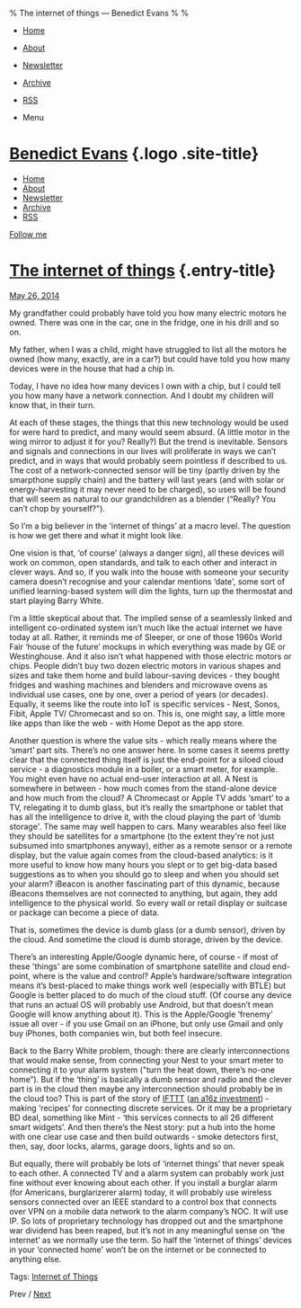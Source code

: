 % The internet of things — Benedict Evans
% 
% 

-   [Home](/)
-   [About](/about/)
-   [Newsletter](/news/)
-   [Archive](/archive/)
-   [RSS](http://ben-evans.com/?format=rss)

-   Menu

[Benedict Evans](/) {.logo .site-title}
===================

-   [Home](/)
-   [About](/about/)
-   [Newsletter](/news/)
-   [Archive](/archive/)
-   [RSS](http://ben-evans.com/?format=rss)

[Follow me](https://twitter.com/benedictevans)

[](https://twitter.com/BenedictEvans)[](http://www.linkedin.com/in/benedictevans)

[The internet of things](/benedictevans/2014/5/26/the-internet-of-things) {.entry-title}
=========================================================================

[May 26, 2014](/benedictevans/2014/5/26/the-internet-of-things "Permalink")

My grandfather could probably have told you how many electric motors he owned. There was one in the car, one in the fridge, one in his drill and so on. 

My father, when I was a child, might have struggled to list all the motors he owned (how many, exactly, are in a car?) but could have told you how many devices were in the house that had a chip in. 

Today, I have no idea how many devices I own with a chip, but I could tell you how many have a network connection. And I doubt my children will know that, in their turn.  

At each of these stages, the things that this new technology would be used for were hard to predict, and many would seem absurd. (A little motor in the wing mirror to adjust it for you? Really?) But the trend is inevitable. Sensors and signals and connections in our lives will proliferate in ways we can’t predict, and in ways that would probably seem pointless if described to us. The cost of a network-connected sensor will be tiny (partly driven by the smarpthone supply chain) and the battery will last years (and with solar or energy-harvesting it may never need to be charged), so uses will be found that will seem as natural to our grandchildren as a blender (“Really? You can’t chop by yourself?").

So I’m a big believer in the ‘internet of things’ at a macro level. The question is how we get there and what it might look like. 

One vision is that, ‘of course’ (always a danger sign), all these devices will work on common, open standards, and talk to each other and interact in clever ways. And so, if you walk into the house with someone your security camera doesn’t recognise and your calendar mentions ‘date', some sort of unified learning-based system will dim the lights, turn up the thermostat and start playing Barry White. 

I’m a little skeptical about that. The implied sense of a seamlessly linked and intelligent co-ordinated system isn’t much like the actual internet we have today at all. Rather, it reminds me of Sleeper, or one of those 1960s World Fair ‘house of the future’ mockups in which everything was made by GE or Westinghouse. And it also isn’t what happened with those electric motors or chips. People didn’t buy two dozen electric motors in various shapes and sizes and take them home and build labour-saving devices - they bought fridges and washing machines and blenders and microwave ovens as individual use cases, one by one, over a period of years (or decades). Equally, it seems like the route into IoT is specific services - Nest, Sonos, Fibit, Apple TV/ Chromecast and so on. This is, one might say, a little more like apps than like the web - with Home Depot as the app store. 

Another question is where the value sits - which really means where the ‘smart’ part sits. There’s no one answer here. In some cases it seems pretty clear that the connected thing itself is just the end-point for a siloed cloud service - a diagnostics module in a boiler, or a smart meter, for example. You might even have no actual end-user interaction at all. A Nest is somewhere in between - how much comes from the stand-alone device and how much from the cloud? A Chromecast or Apple TV adds ‘smart’ to a TV, relegating it to dumb glass, but it’s really the smartphone or tablet that has all the intelligence to drive it, with the cloud playing the part of ‘dumb storage'. The same may well happen to cars. Many wearables also feel like they should be satellites for a smartphone (to the extent they're not just subsumed into smartphones anyway), either as a remote sensor or a remote display, but the value again comes from the cloud-based analytics: is it more useful to know how many hours you slept or to get big-data based suggestions as to when you should go to sleep and when you should set your alarm? iBeacon is another fascinating part of this dynamic, because iBeacons themselves are not connected to anything, but again, they add intelligence to the physical world. So every wall or retail display or suitcase or package can become a piece of data. 

That is, sometimes the device is dumb glass (or a dumb sensor), driven by the cloud. And sometime the cloud is dumb storage, driven by the device. 

There’s an interesting Apple/Google dynamic here, of course - if most of these 'things' are some combination of smartphone satellite and cloud end-point, where is the value and control? Apple’s hardware/software integration means it’s best-placed to make things work well (especially with BTLE) but Google is better placed to do much of the cloud stuff. (Of course any device that runs an actual OS will probably use Android, but that doesn’t mean Google will know anything about it). This is the Apple/Google ‘frenemy’ issue all over - if you use Gmail on an iPhone, but only use Gmail and only buy iPhones, both companies win, but both feel insecure. 

Back to the Barry White problem, though: there are clearly interconnections that would make sense, from connecting your Nest to your smart meter to connecting it to your alarm system ("turn the heat down, there’s no-one home”). But if the ‘thing’ is basically a dumb sensor and radio and the clever part is in the cloud then maybe any interconnection should probably be in the cloud too? This is part of the story of [IFTTT](https://ifttt.com) ([an a16z investment](/about)) - making ‘recipes’ for connecting discrete services. Or it may be a proprietary BD deal, something like Mint - ‘this services connects to all 26 different smart widgets’. And then there’s the Nest story: put a hub into the home with one clear use case and then build outwards - smoke detectors first, then, say, door locks, alarms, garage doors, lights and so on. 

But equally, there will probably be lots of ‘internet things’ that never speak to each other. A connected TV and a alarm system can probably work just fine without ever knowing about each other. If you install a burglar alarm (for Americans, burglarizerer alarm) today, it will probably use wireless sensors connected over an IEEE standard to a control box that connects over VPN on a mobile data network to the alarm company’s NOC. It will use IP. So lots of proprietary technology has dropped out and the smartphone war dividend has been reaped, but it’s not in any meaningful sense on ‘the internet’ as we normally use the term. So half the ‘internet of things’ devices in your ‘connected home' won’t be on the internet or be connected to anything else. 

Tags: [Internet of Things](/?tag=Internet+of+Things#show-archive)

Prev / [Next](/benedictevans/2014/5/22/mass-market-use-cases)
